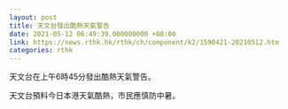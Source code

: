 ```yaml
---
layout: post
title: 天文台發出酷熱天氣警告
date: 2021-05-12 06:49:39.000000000 +08:00
link: https://news.rthk.hk/rthk/ch/component/k2/1590421-20210512.htm
categories: rthk
---
```


天文台在上午6時45分發出酷熱天氣警告。

天文台預料今日本港天氣酷熱，市民應慎防中暑。
